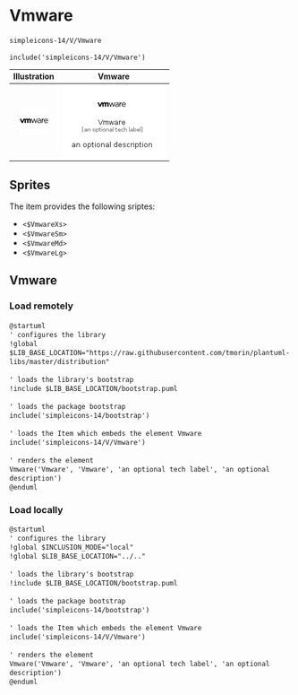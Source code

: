 # Vmware


```text
simpleicons-14/V/Vmware
```

```text
include('simpleicons-14/V/Vmware')
```



| Illustration | Vmware |
| :---: | :---: |
| ![illustration for Illustration](../../simpleicons-14/V/Vmware.png) | ![illustration for Vmware](../../simpleicons-14/V/Vmware.Local.png) |



## Sprites
The item provides the following sriptes:

- `<$VmwareXs>`
- `<$VmwareSm>`
- `<$VmwareMd>`
- `<$VmwareLg>`





## Vmware

### Load remotely
```plantuml
@startuml
' configures the library
!global $LIB_BASE_LOCATION="https://raw.githubusercontent.com/tmorin/plantuml-libs/master/distribution"

' loads the library's bootstrap
!include $LIB_BASE_LOCATION/bootstrap.puml

' loads the package bootstrap
include('simpleicons-14/bootstrap')

' loads the Item which embeds the element Vmware
include('simpleicons-14/V/Vmware')

' renders the element
Vmware('Vmware', 'Vmware', 'an optional tech label', 'an optional description')
@enduml
```

### Load locally
```plantuml
@startuml
' configures the library
!global $INCLUSION_MODE="local"
!global $LIB_BASE_LOCATION="../.."

' loads the library's bootstrap
!include $LIB_BASE_LOCATION/bootstrap.puml

' loads the package bootstrap
include('simpleicons-14/bootstrap')

' loads the Item which embeds the element Vmware
include('simpleicons-14/V/Vmware')

' renders the element
Vmware('Vmware', 'Vmware', 'an optional tech label', 'an optional description')
@enduml
```

